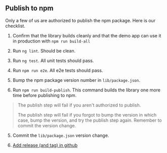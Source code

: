 ## Publish to npm

Only a few of us are authorized to publish the npm package.
Here is our checklist.

1.  Confirm that the library builds cleanly and that the demo app can use it in production with `npm run build-all`

1.  Run `ng lint`. Should be clean.

1.  Run `ng test`. All unit tests should pass.

1.  Run `npm run e2e`. All e2e tests should pass.

1.  Bump the npm package version number in `lib/package.json`.

1.  Run `npm run build-publish`. This command builds the library one more time before publishing to npm.

> The publish step will fail if you aren't authorized to publish.
>
> The publish step will fail if you forgot to bump the version in which case, bump the version, and try the publish step again. Remember to commit the version change.

5.  Commit the `lib/package.json` version change.

6.  [Add release (and tag) in github](https://github.com/johnpapa/angular-ngrx-data/releases)
